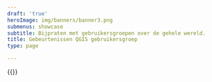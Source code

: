 ```yaml
---
draft: 'true'
heroImage: img/banners/banner3.png
submenus: showcase
subtitle: Bijpraten met gebruikersgroepen over de gehele wereld.
title: Gebeurtenissen QGIS gebruikersgroep
type: page

---
```

{{<blogroll showcase="qug" >}}
